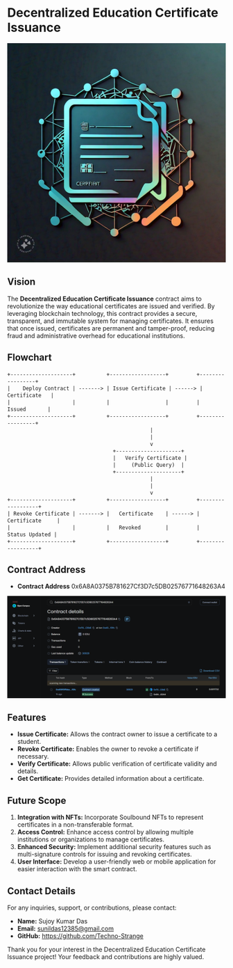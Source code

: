# Decentralized Education Certificate Issuance

![alt text](Decentralised-Certificate.jpg)

## Vision

The **Decentralized Education Certificate Issuance** contract aims to revolutionize the way educational certificates are issued and verified. By leveraging blockchain technology, this contract provides a secure, transparent, and immutable system for managing certificates. It ensures that once issued, certificates are permanent and tamper-proof, reducing fraud and administrative overhead for educational institutions.

## Flowchart

```plaintext
+--------------------+          +------------------+         +-----------------+
|    Deploy Contract | -------> | Issue Certificate | ------> |   Certificate   |
|                    |          |                  |         |    Issued       |
+--------------------+          +------------------+         +-----------------+
                                              |
                                              |
                                              v
                                  +---------------------+
                                  |   Verify Certificate |
                                  |     (Public Query)  |
                                  +---------------------+
                                              |
                                              |
                                              v
+--------------------+          +------------------+         +------------------+
| Revoke Certificate | -------> |   Certificate    | ------> |  Certificate     |
|                    |          |   Revoked        |         |   Status Updated |
+--------------------+          +------------------+         +------------------+
```

## Contract Address

- **Contract Address** 0x6A8A0375B781627Cf3D7c5DB02576771648263A4

![alt text](<Screenshot 2024-08-21 115302-1.png>)

## Features

- **Issue Certificate:** Allows the contract owner to issue a certificate to a student.
- **Revoke Certificate:** Enables the owner to revoke a certificate if necessary.
- **Verify Certificate:** Allows public verification of certificate validity and details.
- **Get Certificate:** Provides detailed information about a certificate.

## Future Scope

1. **Integration with NFTs:** Incorporate Soulbound NFTs to represent certificates in a non-transferable format.
2. **Access Control:** Enhance access control by allowing multiple institutions or organizations to manage certificates.
3. **Enhanced Security:** Implement additional security features such as multi-signature controls for issuing and revoking certificates.
4. **User Interface:** Develop a user-friendly web or mobile application for easier interaction with the smart contract.

## Contact Details

For any inquiries, support, or contributions, please contact:

- **Name:** Sujoy Kumar Das
- **Email:** sunildas12385@gmail.com
- **GitHub:** https://github.com/Techno-Strange

Thank you for your interest in the Decentralized Education Certificate Issuance project! Your feedback and contributions are highly valued.
